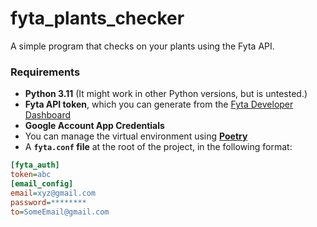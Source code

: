# fyta_plants_checker
A simple program that checks on your plants using the Fyta API.

### Requirements
- **Python 3.11** (It might work in other Python versions, but is untested.)
- **Fyta API token**, which you can generate from the [Fyta Developer Dashboard](https://web.fyta.de/)
- **Google Account App Credentials**
- You can manage the virtual environment using **[Poetry](https://python-poetry.org/)**
- A **`fyta.conf` file** at the root of the project, in the following format:
```ini
[fyta_auth]
token=abc
[email_config]
email=xyz@gmail.com
password=********
to=SomeEmail@gmail.com
```